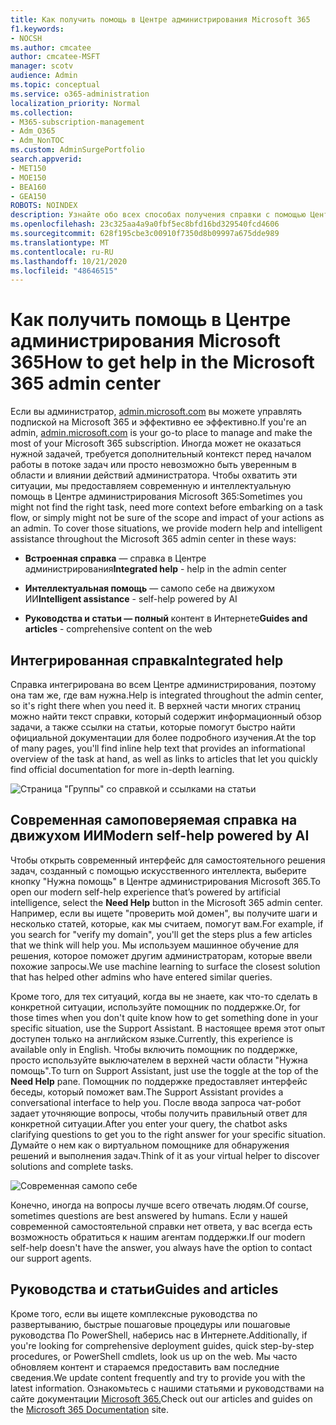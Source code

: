 ```yaml
---
title: Как получить помощь в Центре администрирования Microsoft 365
f1.keywords:
- NOCSH
ms.author: cmcatee
author: cmcatee-MSFT
manager: scotv
audience: Admin
ms.topic: conceptual
ms.service: o365-administration
localization_priority: Normal
ms.collection:
- M365-subscription-management
- Adm_O365
- Adm_NonTOC
ms.custom: AdminSurgePortfolio
search.appverid:
- MET150
- MOE150
- BEA160
- GEA150
ROBOTS: NOINDEX
description: Узнайте обо всех способах получения справки с помощью Центра администрирования Microsoft 365.
ms.openlocfilehash: 23c325aa4a9a0fbf5ec8bfd16bd329540fcd4606
ms.sourcegitcommit: 628f195cbe3c00910f7350d8b09997a675dde989
ms.translationtype: MT
ms.contentlocale: ru-RU
ms.lasthandoff: 10/21/2020
ms.locfileid: "48646515"
---
```

<!-- The following is just placeholder text from Madhura's mail. We need to add images/examples of each -->

# <a name="how-to-get-help-in-the-microsoft-365-admin-center"></a><span data-ttu-id="2616a-103">Как получить помощь в Центре администрирования Microsoft 365</span><span class="sxs-lookup"><span data-stu-id="2616a-103">How to get help in the Microsoft 365 admin center</span></span>

<span data-ttu-id="2616a-104">Если вы администратор, [admin.microsoft.com](https://admin.microsoft.com) вы можете управлять подпиской на Microsoft 365 и эффективно ее эффективно.</span><span class="sxs-lookup"><span data-stu-id="2616a-104">If you're an admin, [admin.microsoft.com](https://admin.microsoft.com) is your go-to place to manage and make the most of your Microsoft 365 subscription.</span></span> <span data-ttu-id="2616a-105">Иногда может не оказаться нужной задачей, требуется дополнительный контекст перед началом работы в потоке задач или просто невозможно быть уверенным в области и влиянии действий администратора. Чтобы охватить эти ситуации, мы предоставляем современную и интеллектуальную помощь в Центре администрирования Microsoft 365:</span><span class="sxs-lookup"><span data-stu-id="2616a-105">Sometimes you might not find the right task, need more context before embarking on a task flow, or simply might not be sure of the scope and impact of your actions as an admin. To cover those situations, we provide modern help and intelligent assistance throughout the Microsoft 365 admin center in these ways:</span></span>

* <span data-ttu-id="2616a-106">**Встроенная справка** — справка в Центре администрирования</span><span class="sxs-lookup"><span data-stu-id="2616a-106">**Integrated help** - help in the admin center</span></span>

* <span data-ttu-id="2616a-107">**Интеллектуальная помощь** — самопо себе на движухом ИИ</span><span class="sxs-lookup"><span data-stu-id="2616a-107">**Intelligent assistance** - self-help powered by AI</span></span>

* <span data-ttu-id="2616a-108">**Руководства и статьи — полный** контент в Интернете</span><span class="sxs-lookup"><span data-stu-id="2616a-108">**Guides and articles** - comprehensive content on the web</span></span>

## <a name="integrated-help"></a><span data-ttu-id="2616a-109">Интегрированная справка</span><span class="sxs-lookup"><span data-stu-id="2616a-109">Integrated help</span></span>

<span data-ttu-id="2616a-110">Справка интегрирована во всем Центре администрирования, поэтому она там же, где вам нужна.</span><span class="sxs-lookup"><span data-stu-id="2616a-110">Help is integrated throughout the admin center, so it's right there when you need it.</span></span> <span data-ttu-id="2616a-111">В верхней части многих страниц можно найти текст справки, который содержит информационный обзор задачи, а также ссылки на статьи, которые помогут быстро найти официальной документации для более подробного изучения.</span><span class="sxs-lookup"><span data-stu-id="2616a-111">At the top of many pages, you'll find inline help text that provides an informational overview of the task at hand, as well as links to articles that let you quickly find official documentation for more in-depth learning.</span></span>

![Страница "Группы" со справкой и ссылками на статьи](../../media/integrated-help.png)

## <a name="modern-self-help-powered-by-ai"></a><span data-ttu-id="2616a-113">Современная самоповеряемая справка на движухом ИИ</span><span class="sxs-lookup"><span data-stu-id="2616a-113">Modern self-help powered by AI</span></span>

<span data-ttu-id="2616a-114">Чтобы открыть современный интерфейс для самостоятельного решения задач,  созданный с помощью искусственного интеллекта, выберите кнопку "Нужна помощь" в Центре администрирования Microsoft 365.</span><span class="sxs-lookup"><span data-stu-id="2616a-114">To open our modern self-help experience that’s powered by artificial intelligence, select the **Need Help** button in the Microsoft 365 admin center.</span></span> <span data-ttu-id="2616a-115">Например, если вы ищете "проверить мой домен", вы получите шаги и несколько статей, которые, как мы считаем, помогут вам.</span><span class="sxs-lookup"><span data-stu-id="2616a-115">For example, if you search for "verify my domain", you'll get the steps plus a few articles that we think will help you.</span></span> <span data-ttu-id="2616a-116">Мы используем машинное обучение для решения, которое поможет другим администраторам, которые ввели похожие запросы.</span><span class="sxs-lookup"><span data-stu-id="2616a-116">We use machine learning to surface the closest solution that has helped other admins who have entered similar queries.</span></span>

<span data-ttu-id="2616a-117">Кроме того, для тех ситуаций, когда вы не знаете, как что-то сделать в конкретной ситуации, используйте помощник по поддержке.</span><span class="sxs-lookup"><span data-stu-id="2616a-117">Or, for those times when you don't quite know how to get something done in your specific situation, use the Support Assistant.</span></span> <span data-ttu-id="2616a-118">В настоящее время этот опыт доступен только на английском языке.</span><span class="sxs-lookup"><span data-stu-id="2616a-118">Currently, this experience is available only in English.</span></span> <span data-ttu-id="2616a-119">Чтобы включить помощник по поддержке, просто используйте выключателем  в верхней части области "Нужна помощь".</span><span class="sxs-lookup"><span data-stu-id="2616a-119">To turn on Support Assistant, just use the toggle at the top of the **Need Help** pane.</span></span> <span data-ttu-id="2616a-120">Помощник по поддержке предоставляет интерфейс беседы, который поможет вам.</span><span class="sxs-lookup"><span data-stu-id="2616a-120">The Support Assistant provides a conversational interface to help you.</span></span> <span data-ttu-id="2616a-121">После ввода запроса чат-робот задает уточняющие вопросы, чтобы получить правильный ответ для конкретной ситуации.</span><span class="sxs-lookup"><span data-stu-id="2616a-121">After you enter your query, the chatbot asks clarifying questions to get you to the right answer for your specific situation.</span></span> <span data-ttu-id="2616a-122">Думайте о нем как о виртуальном помощнике для обнаружения решений и выполнения задач.</span><span class="sxs-lookup"><span data-stu-id="2616a-122">Think of it as your virtual helper to discover solutions and complete tasks.</span></span>

![Современная самопо себе](../../media/help-options.png)

<span data-ttu-id="2616a-124">Конечно, иногда на вопросы лучше всего отвечать людям.</span><span class="sxs-lookup"><span data-stu-id="2616a-124">Of course, sometimes questions are best answered by humans.</span></span> <span data-ttu-id="2616a-125">Если у нашей современной самостоятельной справки нет ответа, у вас всегда есть возможность обратиться к нашим агентам поддержки.</span><span class="sxs-lookup"><span data-stu-id="2616a-125">If our modern self-help doesn't have the answer, you always have the option to contact our support agents.</span></span>

## <a name="guides-and-articles"></a><span data-ttu-id="2616a-126">Руководства и статьи</span><span class="sxs-lookup"><span data-stu-id="2616a-126">Guides and articles</span></span>

<span data-ttu-id="2616a-127">Кроме того, если вы ищете комплексные руководства по развертыванию, быстрые пошаговые процедуры или пошаговые руководства По PowerShell, наберись нас в Интернете.</span><span class="sxs-lookup"><span data-stu-id="2616a-127">Additionally, if you're looking for comprehensive deployment guides, quick step-by-step procedures, or PowerShell cmdlets, look us up on the web.</span></span> <span data-ttu-id="2616a-128">Мы часто обновляем контент и стараемся предоставить вам последние сведения.</span><span class="sxs-lookup"><span data-stu-id="2616a-128">We update content frequently and try to provide you with the latest information.</span></span> <span data-ttu-id="2616a-129">Ознакомьтесь с нашими статьями и руководствами на сайте документации [Microsoft 365.](https://docs.microsoft.com/microsoft-365/)</span><span class="sxs-lookup"><span data-stu-id="2616a-129">Check out our articles and guides on the [Microsoft 365 Documentation](https://docs.microsoft.com/microsoft-365/) site.</span></span>

